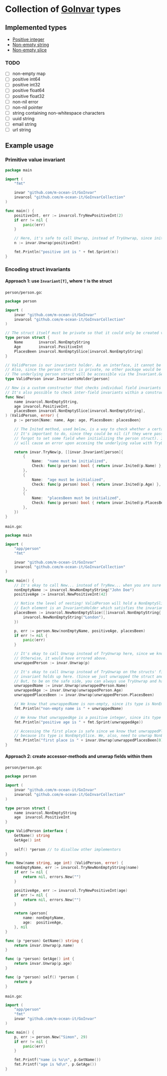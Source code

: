 # Collection of [GoInvar](https://github.com/m-ocean-it/GoInvar) types

## Implemented types

- [Positive integer](https://github.com/m-ocean-it/GoInvarCollection/blob/main/positive_int.go)
- [Non-empty string](https://github.com/m-ocean-it/GoInvarCollection/blob/main/non_empty_string.go)
- [Non-empty slice](https://github.com/m-ocean-it/GoInvarCollection/blob/main/non_empty_slice.go)

### TODO
- [ ] non-empty map
- [ ] positive int64
- [ ] positive int32
- [ ] positive float64
- [ ] positive float32
- [ ] non-nil error
- [ ] non-nil pointer
- [ ] string containing non-whitespace characters
- [ ] uuid string
- [ ] email string
- [ ] url string

## Example usage

### Primitive value invariant

```go
package main

import (
    "fmt"

    invar "github.com/m-ocean-it/GoInvar"
    invarcol "github.com/m-ocean-it/GoInvarCollection"
)

func main() {
    positiveInt, err := invarcol.TryNewPositiveInt(2)
    if err != nil {
        panic(err)
    }

    // Here, it's safe to call Unwrap, instead of TryUnwrap, since initialization didn't error above.
    n := invar.Unwrap(positiveInt)

    fmt.Println("positive int is " + fmt.Sprint(n))
}
```

### Encoding struct invariants

#### Approach 1: use `Invariant[T]`, where `T` is the struct

`person/person.go`:
```go
package person

import (
	invar "github.com/m-ocean-it/GoInvar"
	invarcol "github.com/m-ocean-it/GoInvarCollection"
)

// The struct itself must be private so that it could only be created via the constructor.
type person struct {
	Name       invarcol.NonEmptyString
	Age        invarcol.PositiveInt
	PlacesBeen invarcol.NonEmptySlice[invarcol.NonEmptyString]
}

// ValidPerson is our invariants holder. As an interface, it cannot be directly initialized.
// Also, since the person struct is private, no other package would be able implement that interface.
// The underlying person struct will be accessible via the Invariant.Get method.
type ValidPerson invar.InvariantsHolder[person]

// New is a custom constructor that checks individual field invariants and returns ValidPerson.
// It's also possible to check inter-field invariants within a constructor.
func New(
	name invarcol.NonEmptyString,
	age invarcol.PositiveInt,
	placesBeen invarcol.NonEmptySlice[invarcol.NonEmptyString],
) (ValidPerson, error) {
	p := person{Name: name, Age: age, PlacesBeen: placesBeen}

	// The Inited method, used below, is a way to check whether a certain invariant holder was initialized.
	// It's important to do, since they could be nil (if they were passed as nil to the constructor or you
	// forgot to set some field when initializing the person struct). If you fail to check for that, it
	// will cause an error upon accesing the underlying value with TryUnwrap (or panic, if accessing with Unwrap).

	return invar.TryNew(p, []invar.Invariant[person]{
		{
			Name:  "name must be initialized",
			Check: func(p person) bool { return invar.Inited(p.Name) },
		},
		{
			Name:  "age must be initialized",
			Check: func(p person) bool { return invar.Inited(p.Age) },
		},
		{
			Name:  "placesBeen must be initialized",
			Check: func(p person) bool { return invar.Inited(p.PlacesBeen) },
		},
	})
}
```

`main.go`:
```go
package main

import (
	"app/person"
	"fmt"

	invar "github.com/m-ocean-it/GoInvar"
	invarcol "github.com/m-ocean-it/GoInvarCollection"
)

func main() {
	// It's okay to call New... instead of TryNew... when you are sure the invariants hold up. It won't panic.
	nonEmptyName := invarcol.NewNonEmptyString("John Doe")
	positiveAge := invarcol.NewPositiveInt(42)

	// Notice the level of nesting! ValidPerson will hold a NonEmptySlice which will hold a NonEmptyString.
	// Each element is an InvariantsHolder which satisfies the invariants across its lifetime.
	placesBeen := invarcol.NewNonEmptySlice([]invarcol.NonEmptyString{
		invarcol.NewNonEmptyString("London"),
	})

	p, err := person.New(nonEmptyName, positiveAge, placesBeen)
	if err != nil {
		panic(err)
	}

	// It's okay to call Unwrap instead of TryUnwrap here, since we know that the ValidPerson invariant holds up.
	// Otherwise, it would have errored above.
	unwrappedPerson := invar.Unwrap(p)

	// It's okay to call Unwrap instead of TryUnwrap on the structs' fields, since we know that the struct's
	// invariant holds up here. (Since we just unwrapped the struct and didn't modify it in any way.
	// But, to be on the safe side, you can always use TryUnwrap and handle potential errors.)
	unwrappedName := invar.Unwrap(unwrappedPerson.Name)
	unwrappedAge := invar.Unwrap(unwrappedPerson.Age)
	unwrappedPlacesBeen := invar.Unwrap(unwrappedPerson.PlacesBeen)

	// We know that unwrappedName is non-empty, since its type is NonEmptyString.
	fmt.Println("non-empty name is " + unwrappedName)

	// We know that unwrappedAge is a positive integer, since its type is PositiveInt.
	fmt.Println("positive age is " + fmt.Sprint(unwrappedAge))

	// Accessing the first place is safe since we know that unwrappedPlacesBeen is non-empty,
	// because its type is NonEmptySlice. We, also, need to unwrap NonEmptyString from that slice.
	fmt.Println("first place is " + invar.Unwrap(unwrappedPlacesBeen[0]))
}
```

#### Approach 2: create accessor-methods and unwrap fields within them

`person/person.go`:
```go
package person

import (
    invar "github.com/m-ocean-it/GoInvar"
    invarcol "github.com/m-ocean-it/GoInvarCollection"
)

type person struct {
    name invarcol.NonEmptyString
    age  invarcol.PositiveInt
}

type ValidPerson interface {
    GetName() string
    GetAge() int
	
    self() *person // to disallow other implementors
}

func New(name string, age int) (ValidPerson, error) {
    nonEmptyName, err := invarcol.TryNewNonEmptyString(name)
    if err != nil {
        return nil, errors.New("")
    }

    positiveAge, err := invarcol.TryNewPositiveInt(age)
    if err != nil {
	    return nil, errors.New("")
    }

    return &person{
        name: nonEmptyName,
        age:  positiveAge,
    }, nil
}

func (p *person) GetName() string {
    return invar.Unwrap(p.name)
}

func (p *person) GetAge() int {
    return invar.Unwrap(p.age)
}

func (p *person) self() *person {
    return p
}
```
`main.go`:
```go
import (
    "app/person"
    "fmt"
    invar "github.com/m-ocean-it/GoInvar"
)

func main() {
	p, err := person.New("Simon", 29)
	if err != nil {
		panic(err)
	}

	fmt.Printf("name is %s\n", p.GetName())
	fmt.Printf("age is %d\n", p.GetAge())
}
```